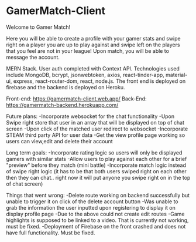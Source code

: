# GamerMatch-Client

Welcome to Gamer Match! 

Here you will be able to create a profile with your gamer stats and swipe right on a player you are up to play against and swipe left on the players that you feel are not in your league! Upon match, you will be able to message the account.

MERN Stack. User auth completed with Context API. Technologies used include MongoDB, bcrypt, jsonwebtoken, axios, react-tinder-app, material-ui, express, react-router-dom, react, node.js. The front end is deployed on firebase and the backend is deployed on Heroku.

Front-end: https://gamermatch-client.web.app/
Back-End: https://gamermatch-backend.herokuapp.com/

Future plans: 
-Incorporate websocket for the chat functionality 
-Upon Swipe right store that user in an array that will be displayed on top of chat screen
-Upon click of the matched user redirect to websocket
-Incorporate STEAM third party API for user data
-Get the view profile page working so users can view,edit and delete their account

Long term goals:
-Incorporate rating logic so users will only be displayed gamers with similar stats
-Allow users to play against each other for a brief "preview" before they match (mini battle)
-Incorporate match logic instead of swipe right logic (it has to be that both users swiped right on each other then they can chat.. right now it will put anyone you swipe right on in the top of chat screen)

Things that went wrong:
-Delete route working on backend successfully but unable to trigger it on click of the delete account button
-Was unable to grab the information the user inputted upon registering to display it on display profile page
-Due to the above could not create edit routes
-Game highlights is supposed to be linked to a video. That is currently not working, must be fixed.
-Deployment of Firebase on the front crashed and does not have full functionality. Must be fixed.
